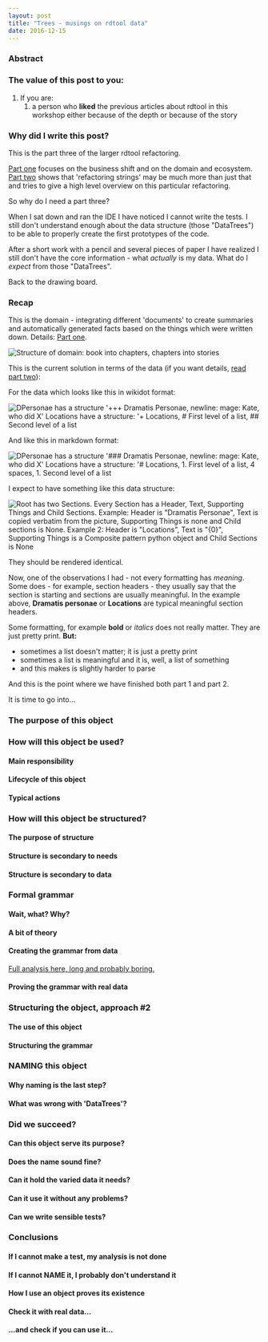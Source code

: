 ```yaml
---
layout: post
title: "Trees - musings on rdtool data"
date: 2016-12-15
---
```


### Abstract


### The value of this post to you:

1. If you are:
    1. a person who **liked** the previous articles about rdtool in this workshop either because of the depth or because of the story

### Why did I write this post?

This is the part three of the larger rdtool refactoring.

[Part one](/2016/12/04/rdtool-1) focuses on the business shift and on the domain and ecosystem. [Part two](/2016/12/13/to-refactor-some-strings) shows that 'refactoring strings' may be much more than just that and tries to give a high level overview on this particular refactoring.

So why do I need a part three?

When I sat down and ran the IDE I have noticed I cannot write the tests. I still don't understand enough about the data structure (those "DataTrees") to be able to properly create the first prototypes of the code.

After a short work with a pencil and several pieces of paper I have realized I still don't have the core information - what _actually_ is my data. What do I _expect_ from those "DataTrees".

Back to the drawing board.

### Recap

This is the domain - integrating different 'documents' to create summaries and automatically generated facts based on the things which were written down. Details: [Part one](/2016/12/04/rdtool-1).

![Structure of domain: book into chapters, chapters into stories](/img/161215/domain_picture.png)

This is the current solution in terms of the data (if you want details, [read part two](/2016/12/13/to-refactor-some-strings)): 

For the data which looks like this in wikidot format:

![DPersonae has a structure '+++ Dramatis Personae, newline: mage: Kate, who did X' Locations have a structure: '+ Locations, # First level of a list, ## Second level of a list](/img/161213/data_model_wiki.png)

And like this in markdown format:

![DPersonae has a structure '### Dramatis Personae, newline: mage: Kate, who did X' Locations have a structure: '# Locations, 1. First level of a list, 4 spaces, 1. Second level of a list](/img/161213/data_model_markdown.png)

I expect to have something like this data structure:

![Root has two Sections. Every Section has a Header, Text, Supporting Things and Child Sections. Example: Header is "Dramatis Personae", Text is copied verbatim from the picture, Supporting Things is none and Child sections is None. Example 2: Header is "Locations", Text is "{0}", Supporting Things is a Composite pattern python object and Child Sections is None](/img/161213/final_data_structure.png)

They should be rendered identical.

Now, one of the observations I had - not every formatting has _meaning_. Some does - for example, section headers - they usually say that the section is starting and sections are usually meaningful. In the example above, **Dramatis personae** or **Locations** are typical meaningful section headers.

Some formatting, for example **bold** or _italics_ does not really matter. They are just pretty print. **But:**

* sometimes a list doesn't matter; it is just a pretty print
* sometimes a list is meaningful and it is, well, a list of something
* and this makes is slightly harder to parse

And this is the point where we have finished both part 1 and part 2.

It is time to go into...

### The purpose of this object



### How will this object be used?

#### Main responsibility

#### Lifecycle of this object

#### Typical actions

### How will this object be structured?

#### The purpose of structure

#### Structure is secondary to needs

#### Structure is secondary to data


### Formal grammar

#### Wait, what? Why?

#### A bit of theory

#### Creating the grammar from data

[Full analysis here, long and probably boring.](/scraps/161215-constructing-formal-grammar)

#### Proving the grammar with real data


### Structuring the object, approach #2

#### The use of this object

#### Structuring the grammar


### NAMING this object

#### Why naming is the last step?

#### What was wrong with 'DataTrees'?


### Did we succeed?

#### Can this object serve its purpose?

#### Does the name sound fine?

#### Can it hold the varied data it needs?

#### Can it use it without any problems?

#### Can we write sensible tests?


### Conclusions

#### If I cannot make a test, my analysis is not done

#### If I cannot NAME it, I probably don't understand it

#### How I use an object proves its existence

#### Check it with real data...

#### ...and check if you can use it...

